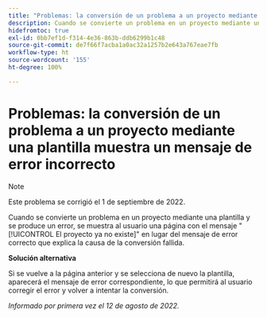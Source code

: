 ```yaml
---
title: "Problemas: la conversión de un problema a un proyecto mediante una plantilla muestra un mensaje de error incorrecto"
description: Cuando se convierte un problema en un proyecto mediante una plantilla y se produce un error, se muestra al usuario una página con el mensaje "El proyecto ya no existe" en lugar del mensaje de error correcto que explica la causa de la conversión fallida.
hidefromtoc: true
exl-id: 0bb7ef1d-f314-4e36-863b-ddb6299b1c48
source-git-commit: de7f66f7acba1a0ac32a1257b2e643a767eae7fb
workflow-type: ht
source-wordcount: '155'
ht-degree: 100%

---
```


# Problemas: la conversión de un problema a un proyecto mediante una plantilla muestra un mensaje de error incorrecto

>[!NOTE]
>
>Este problema se corrigió el 1 de septiembre de 2022.

Cuando se convierte un problema en un proyecto mediante una plantilla y se produce un error, se muestra al usuario una página con el mensaje &quot;[!UICONTROL El proyecto ya no existe]&quot; en lugar del mensaje de error correcto que explica la causa de la conversión fallida.

**Solución alternativa**

Si se vuelve a la página anterior y se selecciona de nuevo la plantilla, aparecerá el mensaje de error correspondiente, lo que permitirá al usuario corregir el error y volver a intentar la conversión.

_Informado por primera vez el 12 de agosto de 2022._
